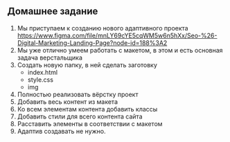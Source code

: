 ## Домашнее задание

1. Мы приступаем к созданию нового адаптивного проекта https://www.figma.com/file/mnLY69cYE5cqWM5w6n5hXx/Seo-%26-Digital-Marketing-Landing-Page?node-id=188%3A2
2. Мы уже отлично умеем работать с макетом, в этом и есть основная задача верстальщика
3. Создать новую папку, в ней сделать заготовку
   - index.html
   - style.css
   - img
4. Полностью реализовать вёрстку проект
5. Добавить весь контент из макета
6. Ко всем элементам контента добавить классы
7. Добавить стили для всего контента сайта
8. Расставить элементы в соответствии с макетом
9. Адаптив создавать не нужно.
